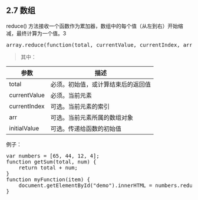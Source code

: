 ## 2.7 数组 ##

reduce() 方法接收一个函数作为累加器，数组中的每个值（从左到右）开始缩减，最终计算为一个值。3

<pre>array.reduce(function(total, currentValue, currentIndex, arr), initialValue)</pre>

>其中： 
> 
参数|描述
--|--
total|必须。初始值，或计算结束后的返回值
currentValue|必须。当前元素
currentIndex|可选。当前元素的索引
arr|可选。当前元素所属的数组对象
initialValue|可选。传递给函数的初始值

例子：  
<pre>var numbers = [65, 44, 12, 4];
function getSum(total, num) {
    return total + num;
}
function myFunction(item) {
    document.getElementById("demo").innerHTML = numbers.reduce(getSum);
}</pre>
